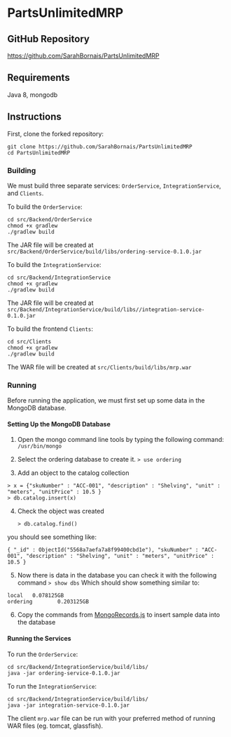 # PartsUnlimitedMRP

## GitHub Repository

https://github.com/SarahBornais/PartsUnlimitedMRP

## Requirements

Java 8, mongodb

## Instructions

First, clone the forked repository:

```
git clone https://github.com/SarahBornais/PartsUnlimitedMRP
cd PartsUnlimitedMRP
```


### Building

We must build three separate services: `OrderService`, `IntegrationService`, and `Clients`.

To build the `OrderService`:

```
cd src/Backend/OrderService
chmod +x gradlew
./gradlew build
```

The JAR file will be created at `src/Backend/OrderService/build/libs/ordering-service-0.1.0.jar`

To build the `IntegrationService`:

```
cd src/Backend/IntegrationService
chmod +x gradlew
./gradlew build
```

The JAR file will be created at `src/Backend/IntegrationService/build/libs//integration-service-0.1.0.jar`

To build the frontend `Clients`:

```
cd src/Clients
chmod +x gradlew
./gradlew build
```

The WAR file will be created at `src/Clients/build/libs/mrp.war`

### Running

Before running the application, we must first set up some data in the MongoDB database.

#### Setting Up the MongoDB Database
1.  Open the mongo command line tools by typing the following command:
    `/usr/bin/mongo`

2.  Select the ordering database to create it.
    `> use ordering`

3. Add an object to the catalog collection

```
> x = {"skuNumber" : "ACC-001", "description" : "Shelving", "unit" : "meters", "unitPrice" : 10.5 }
> db.catalog.insert(x)
```

4.  Check the object was created

    `> db.catalog.find()`

you should see something like:
```
{ "_id" : ObjectId("5568a7aefa7a8f99400cbd1e"), "skuNumber" : "ACC-001", "description" : "Shelving", "unit" : "meters", "unitPrice" : 10.5 }

```

5. Now there is data in the database you can check it with the following command
   `> show dbs`
   Which should show something similar to:
```
local   0.078125GB
ordering        0.203125GB
```

6.  Copy the commands from [MongoRecords.js](https://github.com/SarahBornais/PartsUnlimitedMRP/blob/master/deploy/MongoRecords.js) to insert sample data into the database

#### Running the Services

To run the `OrderService`:

```
cd src/Backend/IntegrationService/build/libs/
java -jar ordering-service-0.1.0.jar
```

To run the `IntegrationService`:

```
cd src/Backend/IntegrationService/build/libs/
java -jar integration-service-0.1.0.jar
```

The client `mrp.war` file can be run with your preferred method of running WAR files (eg. tomcat, glassfish).





